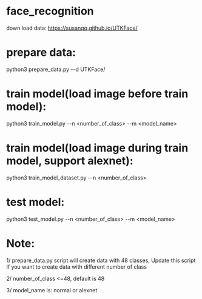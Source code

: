 # face_recognition

down load data: https://susanqq.github.io/UTKFace/

# prepare data:
python3 prepare_data.py --d UTKFace/

# train model(load image before train model):
python3 train_model.py --n <number_of_class> --m <model_name>

# train model(load image during train model, support alexnet):
python3 train_model_dataset.py --n <number_of_class>

# test model:
python3 test_model.py --n <number_of_class> --m <model_name>

# Note:
1/ prepare_data.py script will create data with 48 classes, 
Update this script If you want to create data with different number of class

2/ number_of_class <=48, default is 48

3/ model_name is: normal or alexnet
